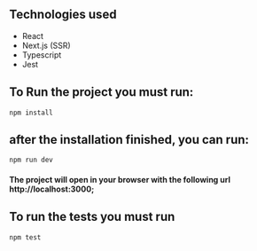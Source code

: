 ## Technologies used
- React
- Next.js (SSR)
- Typescript
- Jest

## To Run the project you must run:

```
npm install
```

## after the installation finished, you can run:

```
npm run dev
```

#### The project will open in your browser with the following url http://localhost:3000;

## To run the tests you must run

```
npm test
```